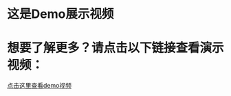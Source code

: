 # 这是Demo展示视频

# 想要了解更多？请点击以下链接查看演示视频：

[点击这里查看demo视频](https://drive.google.com/file/d/1e-3RWrh6PmAxnBIMUPxJ3f6T2EuZLEwa/view?usp=sharing)
